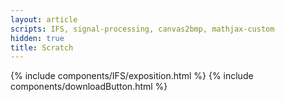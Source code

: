 ```yaml
---
layout: article
scripts: IFS, signal-processing, canvas2bmp, mathjax-custom
hidden: true
title: Scratch
---
```


{% include components/IFS/exposition.html %}
{% include components/downloadButton.html %}
